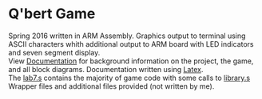 # Q'bert Game
Spring 2016 written in ARM Assembly.
Graphics output to terminal using ASCII characters whith additional output to ARM board with LED indicators and seven segment display.  
View [Documentation](qbertREADME.pdf) for background information on the project, the game, and all block diagrams. Documentation written using [Latex](/qbert_documentation/lab7Doc.tex).  
The [lab7.s](lab7.s) contains the majority of game code with some calls to [library.s](library.s)  
Wrapper files and additional files provided (not written by me).  

